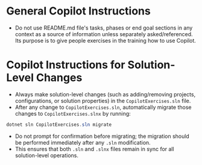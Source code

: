 # General Copilot Instructions
- Do not use README.md file's tasks, phases or end goal sections in any context as a source of information unless separately asked/referenced. Its purpose is to give people exercises in the training how to use Copilot.

# Copilot Instructions for Solution-Level Changes

- Always make solution-level changes (such as adding/removing projects, configurations, or solution properties) in the `CopilotExercises.sln` file.
- After any change to `CopilotExercises.sln`, automatically migrate those changes to `CopilotExercises.slnx` by running:

```powershell
dotnet sln CopilotExercises.sln migrate
```

- Do not prompt for confirmation before migrating; the migration should be performed immediately after any `.sln` modification.
- This ensures that both `.sln` and `.slnx` files remain in sync for all solution-level operations.
